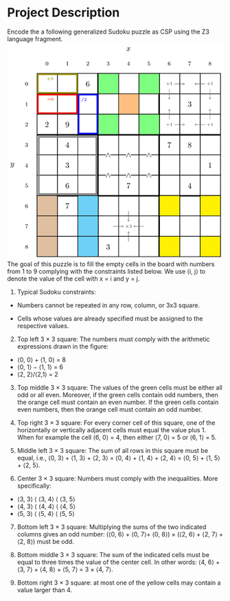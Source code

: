 # Project Description
Encode the a following generalized Sudoku puzzle as CSP using the Z3 language fragment. ![alt text](image.png)The goal of this puzzle is to fill the empty cells in the board with numbers from 1 to 9 complying with the constraints listed below. We use ⟨i, j⟩ to denote the value of the cell with x = i and y = j.
1. Typical Sudoku constraints:

- Numbers cannot be repeated in any row, column, or 3x3 square.

- Cells whose values are already specified must be assigned to the respective values.

2. Top left 3 × 3 square: The numbers must comply with the arithmetic expressions
drawn in the figure:
- ⟨0, 0⟩ + ⟨1, 0⟩ = 8
- ⟨0, 1⟩ − ⟨1, 1⟩ = 6
- ⟨2, 2⟩/⟨2,1⟩ = 2

3. Top middle 3 × 3 square: The values of the green cells must be either all odd or all even. Moreover, if the green cells contain odd numbers, then the orange cell must contain an even number. If the green cells contain even numbers, then the orange cell must contain an odd number.

4. Top right 3 × 3 square: For every corner cell of this square, one of the horizontally or vertically adjacent cells must equal the value plus 1. When for example the cell ⟨6, 0⟩ = 4, then either ⟨7, 0⟩ = 5 or ⟨6, 1⟩ = 5.

5. Middle left 3 × 3 square: The sum of all rows in this square must be equal, i.e., ⟨0, 3⟩ + ⟨1, 3⟩ + ⟨2, 3⟩ = ⟨0, 4⟩ + ⟨1, 4⟩ + ⟨2, 4⟩ = ⟨0, 5⟩ + ⟨1, 5⟩ + ⟨2, 5⟩.

6. Center 3 × 3 square: Numbers must comply with the inequalities. More specifically:
- ⟨3, 3⟩ ⟨ ⟨3, 4⟩ ⟨ ⟨3, 5⟩
- ⟨4, 3⟩ ⟨ ⟨4, 4⟩ ⟨ ⟨4, 5⟩
- ⟨5, 3⟩ ⟨ ⟨5, 4⟩ ⟨ ⟨5, 5⟩

7. Bottom left 3 × 3 square: Multiplying the sums of the two indicated columns gives an odd number: (⟨0, 6⟩ + ⟨0, 7⟩+ ⟨0, 8⟩) × (⟨2, 6⟩ + ⟨2, 7⟩ + ⟨2, 8⟩) must be odd.

8. Bottom middle 3 × 3 square: The sum of the indicated cells must be equal to three times the value of the center cell. In other words: ⟨4, 6⟩ + ⟨3, 7⟩ + ⟨4, 8⟩ + ⟨5, 7⟩ = 3 × ⟨4, 7⟩.

9. Bottom right 3 × 3 square: at most one of the yellow cells may contain a value larger than 4.